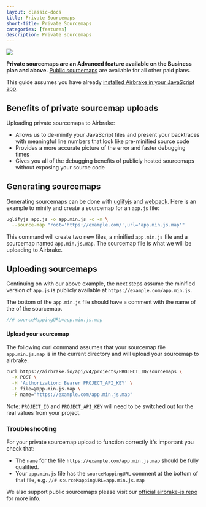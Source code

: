 ```yaml
---
layout: classic-docs
title: Private Sourcemaps
short-title: Private Sourcemaps
categories: [features]
description: Private sourcemaps
---
```


![](https://s3.amazonaws.com/document-resources/jsbrakeman.png)

**Private sourcemaps are an Advanced feature available on the Business plan and
above.**
[Public sourcemaps](https://github.com/airbrake/airbrake-js#source-map)
are available for all other paid plans.

This guide assumes you have already [installed Airbrake in your JavaScript
app](/docs/installing-airbrake/installing-airbrake-in-a-javascript-application).

## Benefits of private sourcemap uploads

Uploading private sourcemaps to Airbrake:

- Allows us to de-minify your JavaScript files and present your backtraces with
  meaningful line numbers that look like pre-minified source code
- Provides a more accurate picture of the error and faster debugging times
- Gives you all of the debugging benefits of publicly hosted sourcemaps
  without exposing your source code

## Generating sourcemaps

Generating sourcemaps can be done with
[uglifyjs](https://github.com/mishoo/UglifyJS2#cli-source-map-options) and
[webpack](https://webpack.js.org/configuration/devtool/#production).  Here is an
example to minify and create a sourcemap for an `app.js` file:

```sh
uglifyjs app.js -o app.min.js -c -m \
  --source-map "root='https://example.com/',url='app.min.js.map'"
```

This command will create two new files, a minified `app.min.js` file and a
sourcemap named `app.min.js.map`. The sourcemap file is what we will be
uploading to Airbrake.

## Uploading sourcemaps

Continuing on with our above example, the next steps assume the minified version
of `app.js` is publicly available at `https://example.com/app.min.js`.

The bottom of the `app.min.js` file should have a comment with the name of the
of the sourcemap.

```js
//# sourceMappingURL=app.min.js.map
```

#### Upload your sourcemap

The following curl command assumes that your sourcemap file `app.min.js.map` is
in the current directory and will upload your sourcemap to airbrake.

```sh
curl https://airbrake.io/api/v4/projects/PROJECT_ID/sourcemaps \
  -X POST \
  -H 'Authorization: Bearer PROJECT_API_KEY' \
  -F file=@app.min.js.map \
  -F name="https://example.com/app.min.js.map"
```

Note: `PROJECT_ID` and `PROJECT_API_KEY` will need to be switched out for the real
values from your project.

### Troubleshooting

For your private sourcemap upload to function correctly it's important you check that:

- The `name` for the file `https://example.com/app.min.js.map` should be fully
  qualified.
- Your `app.min.js` file has the `sourceMappingURL` comment at the bottom of
  that file, e.g. `//# sourceMappingURL=app.min.js.map`

We also support public sourcemaps please visit our [official airbrake-js repo](https://github.com/airbrake/airbrake-js#source-map) for more info.
